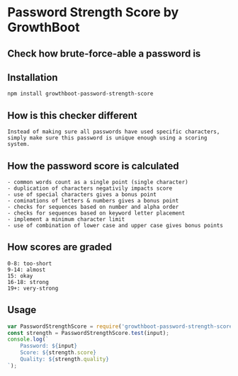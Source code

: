 # Password Strength Score by GrowthBoot

## Check how brute-force-able a password is

## Installation

    npm install growthboot-password-strength-score

## How is this checker different

	Instead of making sure all passwords have used specific characters, simply make sure this password is unique enough using a scoring system.

## How the password score is calculated
	- common words count as a single point (single character)
	- duplication of characters negativily impacts score
	- use of special characters gives a bonus point
	- cominations of letters & numbers gives a bonus point
	- checks for sequences based on number and alpha order
	- checks for sequences based on keyword letter placement
	- implement a minimum character limit
	- use of combination of lower case and upper case gives bonus points

## How scores are graded
	0-8: too-short
	9-14: almost
	15: okay
	16-18: strong
	19+: very-strong


## Usage
```js
var PasswordStrengthScore = require('growthboot-password-strength-score');
const strength = PasswordStrengthScore.test(input);
console.log(`
	Password: ${input}
	Score: ${strength.score}
	Quality: ${strength.quality}
`);
```